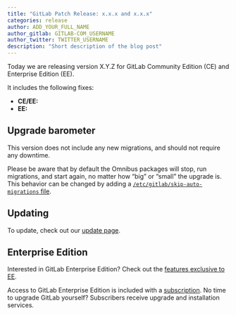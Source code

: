 ```yaml
---
title: "GitLab Patch Release: x.x.x and x.x.x"
categories: release
author: ADD_YOUR_FULL_NAME
author_gitlab: GITLAB-COM_USERNAME
author_twitter: TWITTER_USERNAME
description: "Short description of the blog post"
---
```


Today we are releasing version X.Y.Z for GitLab Community Edition (CE) and Enterprise Edition (EE).

It includes the following fixes:

- **CE/EE:**
- **EE:**

<!-- more -->

## Upgrade barometer

This version does not include any new migrations, and should not require any
downtime.

Please be aware that by default the Omnibus packages will stop, run migrations,
and start again, no matter how “big” or “small” the upgrade is. This behavior
can be changed by adding a [`/etc/gitlab/skip-auto-migrations`
file](http://doc.gitlab.com/omnibus/update/README.html).

## Updating

To update, check out our [update page](https://about.gitlab.com/update).

## Enterprise Edition

Interested in GitLab Enterprise Edition? Check out the [features exclusive to
EE](https://about.gitlab.com/gitlab-ee/).

Access to GitLab Enterprise Edition is included with a [subscription](http://www.gitlab.com/subscription/).
No time to upgrade GitLab yourself? Subscribers receive upgrade and installation
services.

